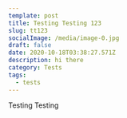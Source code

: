 ```yaml
---
template: post
title: Testing Testing 123
slug: tt123
socialImage: /media/image-0.jpg
draft: false
date: 2020-10-18T03:38:27.571Z
description: hi there
category: Tests
tags:
  - tests
---
```

Testing Testing